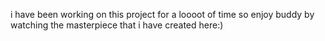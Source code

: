i have been working on this project for a loooot of time so enjoy buddy by watching the masterpiece that i have created here:)
